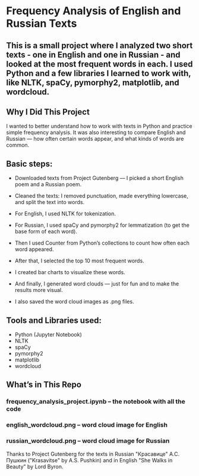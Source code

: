 # Frequency Analysis of English and Russian Texts

## This is a small project where I analyzed two short texts - one in English and one in Russian - and looked at the most frequent words in each. I used Python and a few libraries I learned to work with, like NLTK, spaCy, pymorphy2, matplotlib, and wordcloud.

## Why I Did This Project
I wanted to better understand how to work with texts in Python and practice simple frequency analysis. It was also interesting to compare English and Russian — how often certain words appear, and what kinds of words are common.

## Basic steps: 
- Downloaded texts from Project Gutenberg — I picked a short English poem and a Russian poem.

- Cleaned the texts: I removed punctuation, made everything lowercase, and split the text into words.

- For English, I used NLTK for tokenization.

- For Russian, I used spaCy and pymorphy2 for lemmatization (to get the base form of each word).

- Then I used Counter from Python’s collections to count how often each word appeared.

- After that, I selected the top 10 most frequent words.

- I created bar charts to visualize these words.

- And finally, I generated word clouds — just for fun and to make the results more visual.

- I also saved the word cloud images as .png files.

## Tools and Libraries used:
- Python (Jupyter Notebook)
- NLTK
- spaCy
- pymorphy2
- matplotlib
- wordcloud

## What’s in This Repo
### frequency_analysis_project.ipynb – the notebook with all the code
### english_wordcloud.png – word cloud image for English
### russian_wordcloud.png – word cloud image for Russian

Thanks to Project Gutenberg for the texts in Russian "Красавице" А.С. Пушкин ("Krasavitse" by A.S. Pushkin) and in English "She Walks in Beauty" by Lord Byron.
